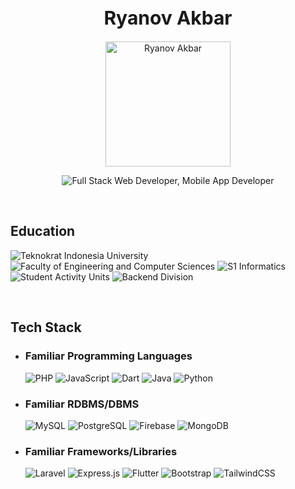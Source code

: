 <h1 align="center" style="font-size: 30px">Ryanov Akbar</h1>

<p align="center">
  <img src="https://avatars.githubusercontent.com/u/150666569" width="200" title="Ryanov Akbar">
</p>

<p align="center">
  <img src="https://readme-typing-svg.demolab.com?font=Arial&size=30&duration=3000&pause=1000&color=FFFFFF&background=000000&center=true&vCenter=true&random=false&width=480&lines=I'm+into+Full+Stack+Web+Developer;I'm+into+Mobile+App+Developer" title="Full Stack Web Developer, Mobile App Developer">
</p>


<br>


## Education

![Teknokrat Indonesia University](https://img.shields.io/badge/Teknokrat_Indonesia_University-FF2D20.svg?&style=for-the-badge&logoColor=white)
![Faculty of Engineering and Computer Sciences](https://img.shields.io/badge/Faculty_of_Engineering_and_Computer_Sciences-orange.svg?&style=for-the-badge&logoColor=white)
![S1 Informatics](https://img.shields.io/badge/S1_Informatics-yellow.svg?&style=for-the-badge&logoColor=white)<br>
![Student Activity Units](https://img.shields.io/badge/UKM_Programming_Teknokrat-02569B.svg?&style=for-the-badge&logoColor=white)
![Backend Division](https://img.shields.io/badge/Backend_Division-039BE5.svg?&style=for-the-badge&logoColor=white)


<br>


## Tech Stack

- ### Familiar Programming Languages
  ![PHP](https://img.shields.io/badge/PHP-777BB4?style=for-the-badge&logo=php&logoColor=white)
  ![JavaScript](https://img.shields.io/badge/JavaScript-323330?style=for-the-badge&logo=javascript&logoColor=F7DF1E)
  ![Dart](https://img.shields.io/badge/Dart-0175C2?style=for-the-badge&logo=dart&logoColor=white)
  ![Java](https://img.shields.io/badge/Java-ED8B00.svg?&style=for-the-badge&logo=java&logoColor=white)
  ![Python](https://img.shields.io/badge/Python-4182B4?style=for-the-badge&logo=python&logoColor=FFD43B)

- ### Familiar RDBMS/DBMS
  ![MySQL](https://img.shields.io/badge/MySQL-005C84?style=for-the-badge&logo=mysql&logoColor=white)
  ![PostgreSQL](https://img.shields.io/badge/PostgreSQL-316192?style=for-the-badge&logo=postgresql&logoColor=white)
  ![Firebase](https://img.shields.io/badge/Firebase-039BE5.svg?&style=for-the-badge&logo=firebase)
  ![MongoDB](https://img.shields.io/badge/MongoDB-4EA94B?style=for-the-badge&logo=mongodb&logoColor=white)
  <!-- ![Oracle](https://img.shields.io/badge/Oracle-F80000?style=for-the-badge&logo=oracle&logoColor=white) -->

- ### Familiar Frameworks/Libraries
  ![Laravel](https://img.shields.io/badge/Laravel-FF2D20?style=for-the-badge&logo=laravel&logoColor=white)
  ![Express.js](https://img.shields.io/badge/Express.js-404D59?style=for-the-badge&logo=express&logoColor=white)
  ![Flutter](https://img.shields.io/badge/Flutter-02569B?style=for-the-badge&logo=flutter&logoColor=white)
  ![Bootstrap](https://img.shields.io/badge/Bootstrap-7711F7?style=for-the-badge&logo=bootstrap&logoColor=white)
  ![TailwindCSS](https://img.shields.io/badge/Tailwind_CSS-38B2AC?style=for-the-badge&logo=tailwind-css&logoColor=white)